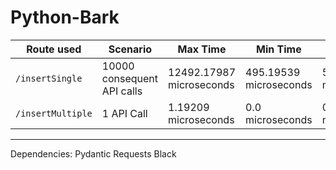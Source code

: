 # Python-Bark

| Route used      | Scenario                   | Max Time                 | Min Time               | Mean Time              |
| --------------- | -------------------------- | ------------------------ | ---------------------- | ---------------------- |
|`/insertSingle`  | 10000 consequent API calls | 12492.17987 microseconds | 495.19539 microseconds | 570.24269 microseconds |
|`/insertMultiple`| 1 API Call                 | 1.19209 microseconds     | 0.0 microseconds       | 0.06156 microseconds   |

---

Dependencies:
Pydantic
Requests
Black